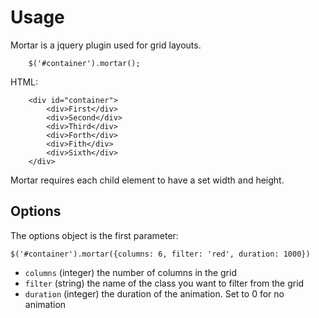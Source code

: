 Usage
=====
Mortar is a jquery plugin used for grid layouts.
```
    $('#container').mortar();
```
HTML:
```
    <div id="container">
        <div>First</div>
        <div>Second</div>
        <div>Third</div>
        <div>Forth</div>
        <div>Fith</div>
        <div>Sixth</div>
    </div>
```

Mortar requires each child element to have a set width and height.

Options
-------
The options object is the first parameter:
``` 
$('#container').mortar({columns: 6, filter: 'red', duration: 1000}) 
```

 - ``` columns ``` (integer) the number of columns in the grid
 - ``` filter ``` (string) the name of the class you want to filter from the grid
 - ``` duration ``` (integer) the duration of the animation. Set to 0 for no animation
